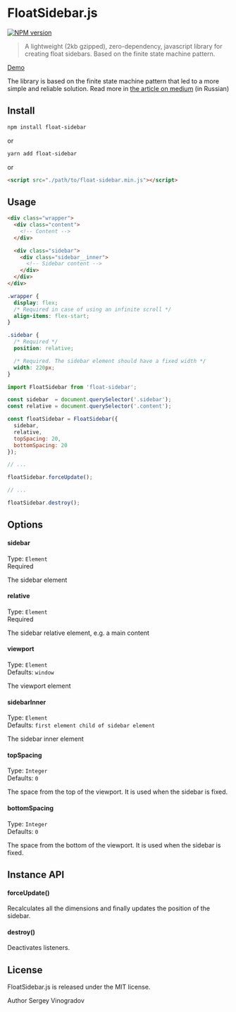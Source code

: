 # FloatSidebar.js
[![NPM version](https://img.shields.io/npm/v/float-sidebar.svg?style=flat)](https://www.npmjs.org/package/float-sidebar)

> A lightweight (2kb gzipped), zero-dependency, javascript library for creating float sidebars. Based on the finite state machine pattern.

[Demo](https://jsfiddle.net/vursen/cj4erfnj)

The library is based on the finite state machine pattern that led to a more simple and reliable solution. Read more in [the article on medium](https://medium.com/@vursen/state-machine-for-sticky-blocks-70ca0bf4ee97) (in Russian)

## Install

```bash
npm install float-sidebar
```
or
```bash
yarn add float-sidebar
```
or
```html
<script src="./path/to/float-sidebar.min.js"></script>
```

## Usage

```html
<div class="wrapper">
  <div class="content">
    <!-- Content -->
  </div>

  <div class="sidebar">
    <div class="sidebar__inner">
      <!-- Sidebar content -->
    </div>
  </div>
</div>
```

```css
.wrapper {
  display: flex;
  /* Required in case of using an infinite scroll */
  align-items: flex-start;
}

.sidebar {
  /* Required */
  position: relative;

  /* Required. The sidebar element should have a fixed width */
  width: 220px;
}
```

```javascript
import FloatSidebar from 'float-sidebar';

const sidebar  = document.querySelector('.sidebar');
const relative = document.querySelector('.content');

const floatSidebar = FloatSidebar({
  sidebar,
  relative,
  topSpacing: 20,
  bottomSpacing: 20
});

// ...

floatSidebar.forceUpdate();

// ...

floatSidebar.destroy();
```

## Options

#### sidebar

Type: `Element`<br/>
Required

The sidebar element

#### relative

Type: `Element`<br/>
Required

The sidebar relative element, e.g. a main content

#### viewport

Type: `Element`<br/>
Defaults: `window`

The viewport element

#### sidebarInner

Type: `Element`<br/>
Defaults: `first element child of sidebar element`

The sidebar inner element

#### topSpacing

Type: `Integer`<br/>
Defaults: `0`

The space from the top of the viewport. It is used when the sidebar is fixed.

#### bottomSpacing

Type: `Integer`<br/>
Defaults: `0`

The space from the bottom of the viewport. It is used when the sidebar is fixed.

## Instance API

#### forceUpdate()

Recalculates all the dimensions and finally updates the position of the sidebar.

#### destroy()

Deactivates listeners.

## License

FloatSidebar.js is released under the MIT license.

Author Sergey Vinogradov
